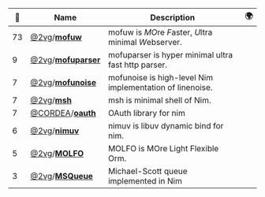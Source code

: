 |:star2: | Name | Description | 🌍|
|---|---|---|---|
|73|[@2vg](https://github.com/2vg)/[**mofuw**](https://github.com/2vg/mofuw)|mofuw is *MO*re *F*aster, *U*ltra minimal *W*ebserver.||
|9|[@2vg](https://github.com/2vg)/[**mofuparser**](https://github.com/2vg/mofuparser)|mofuparser is hyper minimal ultra fast http parser.||
|7|[@2vg](https://github.com/2vg)/[**mofunoise**](https://github.com/2vg/mofunoise)|mofunoise is high-level Nim implementation of linenoise.||
|7|[@2vg](https://github.com/2vg)/[**msh**](https://github.com/2vg/msh)|msh is minimal shell of Nim.||
|7|[@CORDEA](https://github.com/CORDEA)/[**oauth**](https://github.com/CORDEA/oauth)|OAuth library for nim||
|6|[@2vg](https://github.com/2vg)/[**nimuv**](https://github.com/2vg/nimuv)|nimuv is libuv dynamic bind for nim.||
|5|[@2vg](https://github.com/2vg)/[**MOLFO**](https://github.com/2vg/MOLFO)|MOLFO is MOre Light Flexible Orm.||
|3|[@2vg](https://github.com/2vg)/[**MSQueue**](https://github.com/2vg/MSQueue)|Michael-Scott queue implemented in Nim||

